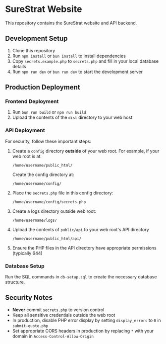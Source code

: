 # SureStrat Website

This repository contains the SureStrat website and API backend.

## Development Setup

1. Clone this repository
2. Run `npm install` or `bun install` to install dependencies
3. Copy `secrets.example.php` to `secrets.php` and fill in your local database details
4. Run `npm run dev` or `bun run dev` to start the development server

## Production Deployment

### Frontend Deployment

1. Run `bun run build` or `npm run build`
2. Upload the contents of the `dist` directory to your web host

### API Deployment

For security, follow these important steps:

1. Create a `config` directory **outside** of your web root. For example, if your web root is at:

   ```
   /home/username/public_html/
   ```

   Create the config directory at:

   ```
   /home/username/config/
   ```

2. Place the `secrets.php` file in this config directory:

   ```
   /home/username/config/secrets.php
   ```

3. Create a logs directory outside web root:

   ```
   /home/username/logs/
   ```

4. Upload the contents of `public/api` to your web root's API directory

   ```
   /home/username/public_html/api/
   ```

5. Ensure the PHP files in the API directory have appropriate permissions (typically 644)

### Database Setup

Run the SQL commands in `db-setup.sql` to create the necessary database structure.

## Security Notes

- **Never** commit `secrets.php` to version control
- Keep all sensitive credentials outside the web root
- In production, disable PHP error display by setting `display_errors` to `0` in `submit-quote.php`
- Set appropriate CORS headers in production by replacing `*` with your domain in `Access-Control-Allow-Origin`
